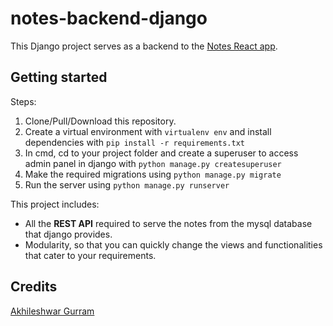 # notes-backend-django
This Django project serves as a backend to the [Notes React app](https://github.com/Maveric-k07/notes-frontend). 

## Getting started
Steps:
1. Clone/Pull/Download this repository.
2. Create a virtual environment with `virtualenv env` and install dependencies with `pip install -r requirements.txt`
3. In cmd, cd to your project folder and create a superuser to access admin panel in django with `python manage.py createsuperuser`
4. Make the required migrations using `python manage.py migrate`
5. Run the server using `python manage.py runserver`

This project includes:
- All the **REST API** required to serve the notes from the mysql database that django provides.
- Modularity, so that you can quickly change the views and functionalities that cater to your requirements.

## Credits 
[Akhileshwar Gurram](https://github.com/Maveric-k07)
